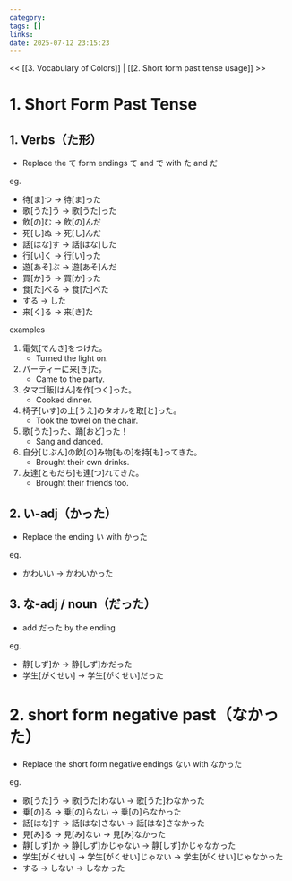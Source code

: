 ```yaml
---
category: 
tags: []
links:
date: 2025-07-12 23:15:23
---
```

<< [[3. Vocabulary of Colors]] | [[2. Short form past tense usage]] >>
# 1. Short Form Past Tense

## 1. Verbs（た形）

- Replace the て form endings て and で with た and だ

eg.
- 待\[ま\]つ → 待\[ま\]った
- 歌\[うた\]う → 歌\[うた\]った
- 飲\[の\]む → 飲\[の\]んだ
- 死\[し\]ぬ → 死\[し\]んだ
- 話\[はな\]す → 話\[はな\]した
- 行\[い\]く → 行\[い\]った
- 遊\[あそ\]ぶ → 遊\[あそ\]んだ
- 買\[か\]う → 買\[か\]った
- 食\[た\]べる → 食\[た\]べた
- する → した
- 来\[く\]る → 来\[き\]た

examples
1. 電気\[でんき\]をつけた。
    -    Turned the light on.
2. パーティーに来\[き\]た。
    -    Came to the party.
3. タマゴ飯\[はん\]を作\[つく\]った。
    -    Cooked dinner.
4. 椅子\[いす\]の上\[うえ\]のタオルを取\[と\]った。
    -    Took the towel on the chair.
5. 歌\[うた\]った、踊\[おど\]った！
    -    Sang and danced.
6. 自分\[じぶん\]の飲\[の\]み物\[もの\]を持\[も\]ってきた。
    -    Brought their own drinks.
7. 友達\[ともだち\]も連\[つ\]れてきた。
    -    Brought their friends too.

## 2. い-adj（かった）

- Replace the ending い with かった

eg.
- かわいい → かわいかった

## 3. な-adj / noun（だった）

- add だった by the ending

eg.
- 静\[しず\]か → 静\[しず\]かだった
- 学生\[がくせい\] → 学生\[がくせい\]だった

# 2. short form negative past（なかった）

- Replace the short form negative endings ない with なかった

eg.
- 歌\[うた\]う → 歌\[うた\]わない → 歌\[うた\]わなかった
- 乗\[の\]る → 乗\[の\]らない → 乗\[の\]らなかった
- 話\[はな\]す → 話\[はな\]さない → 話\[はな\]さなかった
- 見\[み\]る → 見\[み\]ない → 見\[み\]なかった
- 静\[しず\]か → 静\[しず\]かじゃない → 静\[しず\]かじゃなかった
- 学生\[がくせい\] → 学生\[がくせい\]じゃない → 学生\[がくせい\]じゃなかった
- する → しない → しなかった